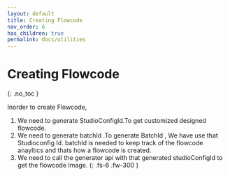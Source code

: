 ```yaml
---
layout: default
title: Creating Flowcode
nav_order: 6
has_children: true
permalink: docs/utilities
---
```


# Creating Flowcode
{: .no_toc }

Inorder to create Flowcode,
 1. We need to generate StudioConfigId.To get customized designed flowcode.
 2. We need to generate batchId .To generate BatchId , We have use that Studioconfig Id. batchId is needed to keep track of the flowcode anayltics and thats how a flowcode is created. 
 3. We need to call the generator api with that generated studioConfigId to get the flowcode Image.
{: .fs-6 .fw-300 }


